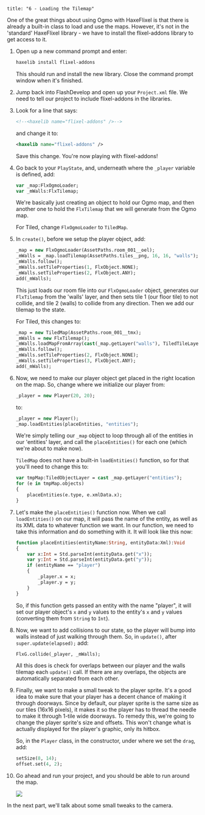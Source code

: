 ```
title: "6 - Loading the Tilemap"
```

One of the great things about using Ogmo with HaxeFlixel is that there is already a built-in class to load and use the maps. However, it's not in the 'standard' HaxeFlixel library - we have to install the flixel-addons library to get access to it.

1. Open up a new command prompt and enter:
	
	```bash
	haxelib install flixel-addons
	```

	This should run and install the new library. Close the command prompt window when it's finished.
	
2. Jump back into FlashDevelop and open up your `Project.xml` file. We need to tell our project to include flixel-addons in the libraries.

3. Look for a line that says:
	
	```xml
	<!--<haxelib name="flixel-addons" />-->
	```
	and change it to:
	
	```xml
	<haxelib name="flixel-addons" />
	```

	Save this change. You're now playing with flixel-addons!

4. Go back to your `PlayState`, and, underneath where the `_player` variable is defined, add:
	
	```haxe
	var _map:FlxOgmoLoader;
	var _mWalls:FlxTilemap;
	```

	We're basically just creating an object to hold our Ogmo map, and then another one to hold the `FlxTilemap` that we will generate from the Ogmo map.

	For Tiled, change `FlxOgmoLoader` to `TiledMap`.

5. In `create()`, before we setup the player object, add:
	
	```haxe
	_map = new FlxOgmoLoader(AssetPaths.room_001__oel);
	_mWalls = _map.loadTilemap(AssetPaths.tiles__png, 16, 16, "walls");
	_mWalls.follow();
	_mWalls.setTileProperties(1, FlxObject.NONE);
	_mWalls.setTileProperties(2, FlxObject.ANY);
	add(_mWalls);
	```

	This just loads our room file into our `FlxOgmoLoader` object, generates our `FlxTilemap` from the 'walls' layer, and then sets tile 1 (our floor tile) to not collide, and tile 2 (walls) to collide from any direction. Then we add our tilemap to the state.

	For Tiled, this changes to:

	```haxe
	_map = new TiledMap(AssetPaths.room_001__tmx);
	_mWalls = new FlxTilemap();
	_mWalls.loadMapFromArray(cast(_map.getLayer("walls"), TiledTileLayer).tileArray, _map.width, _map.height, AssetPaths.tiles__png, _map.tileWidth, _map.tileHeight, FlxTilemapAutoTiling.OFF, 1, 1, 3);
	_mWalls.follow();
	_mWalls.setTileProperties(2, FlxObject.NONE);
	_mWalls.setTileProperties(3, FlxObject.ANY);
	add(_mWalls);
	```

6. Now, we need to make our player object get placed in the right location on the map. So, change where we initialize our player from:
	
	```haxe
	_player = new Player(20, 20);
	```

	to:

	```haxe
	_player = new Player();
	_map.loadEntities(placeEntities, "entities");
	```

	We're simply telling our `_map` object to loop through all of the entities in our 'entities' layer, and call the `placeEntities()` for each one (which we're about to make now).

    `TiledMap` does not have a built-in `loadEntities()` function, so for that you'll need to change this to:

	```haxe
	var tmpMap:TiledObjectLayer = cast _map.getLayer("entities");
	for (e in tmpMap.objects)
	{
		placeEntities(e.type, e.xmlData.x);
	}
	```

7. Let's make the `placeEntities()` function now. When we call `loadEntities()` on our map, it will pass the name of the entity, as well as its XML data to whatever function we want. In our function, we need to take this information and do something with it. It will look like this now:
	
	```haxe
	function placeEntities(entityName:String, entityData:Xml):Void
	{
		var x:Int = Std.parseInt(entityData.get("x"));
		var y:Int = Std.parseInt(entityData.get("y"));
		if (entityName == "player")
		{
			_player.x = x;
			_player.y = y;
		}
	}
	```

	So, if this function gets passed an entity with the name "player", it will set our player object's `x` and `y` values to the entity's `x` and `y` values (converting them from `String` to `Int`).

8. Now, we want to add collisions to our state, so the player will bump into walls instead of just walking through them. So, in `update()`, after `super.update(elapsed);` add:

	```haxe
	FlxG.collide(_player, _mWalls);
	```
	
	All this does is check for overlaps between our player and the walls tilemap each `update()` call. If there are any overlaps, the objects are automatically separated from each other.

9. Finally, we want to make a small tweak to the player sprite. It's a good idea to make sure that your player has a decent chance of making it through doorways. Since by default, our player sprite is the same size as our tiles (16x16 pixels), it makes it so the player has to thread the needle to make it through 1-tile wide doorways. To remedy this, we're going to change the player sprite's size and offsets. This won't change what is actually displayed for the player's graphic, only its hitbox.

	So, in the `Player` class, in the constructor, under where we set the `drag`, add:
	
	```haxe
	setSize(8, 14);
	offset.set(4, 2);
	```

10. Go ahead and run your project, and you should be able to run around the map.

	![](../images/01_tutorial/0013b.png)

In the next part, we'll talk about some small tweaks to the camera.
